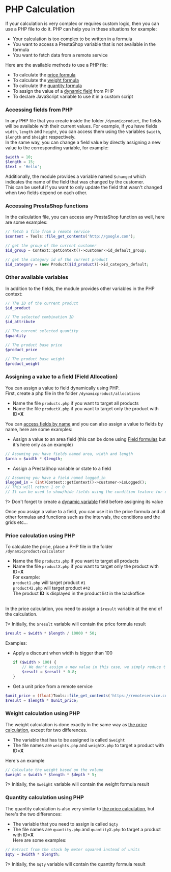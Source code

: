 # PHP Calculation

If your calculation is very complex or requires custom logic, then you can use a PHP file to do it.
PHP can help you in these situations for example:
- Your calculation is too complex to be written in a formula
- You want to access a PrestaShop variable that is not available in the formula
- You want to fetch data from a remote service

Here are the available methods to use a PHP file:
- To calculate the [price formula](product-config/08-formulas.md?id=price-formula)
- To calculate the [weight formula](product-config/08-formulas.md?id=weight-formula)
- To calculate the [quantity formula](product-config/08-formulas.md?id=quantity-formula)
- To assign the value of a [dynamic field](product-config/07-fields.md?id=dynamic-variable) from PHP
- To declare JavaScript variable to use it in a custom script

### Accessing fields from PHP
In any PHP file that you create inside the folder `/dynamicproduct`, the fields will be available
with their current values.
For example, if you have fields `width`, `length` and `height`, you can access them using the variables
`$width`, `$length` and `$height` respectively.  
In the same way, you can change a field value by directly assigning a new value to the corresponding
variable, for example:
```php
$width = 10;
$length = 15;
$text = 'Hello';
```

Additionally, the module provides a variable named `$changed`
which indicates the name of the field that was changed by the customer.  
This can be useful if you want to only update the field that wasn't changed when two fields depend on each other.

### Accessing PrestaShop functions
In the calculation file, you can access any PrestaShop function as well, here are some examples:
```php
// fetch a file from a remote service
$content = Tools::file_get_contents('http://google.com');

// get the group of the current customer
$id_group = Context::getContext()->customer->id_default_group;

// get the category id of the current product
$id_category = (new Product($id_product))->id_category_default;
```

### Other available variables
In addition to the fields, the module provides other variables in the PHP context:
```php
// The ID of the current product
$id_product

// The selected combination ID
$id_attribute

// The current selected quantity
$quantity

// The product base price
$product_price

// The product base weight
$product_weight
```

### Assigning a value to a field (Field Allocation)
You can assign a value to field dynamically using PHP.  
First, create a php file in the folder `/dynamicproduct/allocations`
- Name the file `products.php` if you want to target all products
- Name the file `productX.php` if you want to target only the product with ID=**X**

You can [access fields by name](16-php-calculation.md?id=accessing-fields-from-php) and you can also assign a value to fields by name, here are some examples:
- Assign a value to an area field (this can be done using [Field formulas](product-config/10-field-formulas.md) but it's here only as an example)
```php
// Assuming you have fields named area, width and length
$area = $width * $length;
```
- Assign a PrestaShop variable or state to a field
```php
// Assuming you have a field named logged_in
$logged_in = (int)Context::getContext()->customer->isLogged();
// This will return 1 or 0
// It can be used to show/hide fields using the condition feature for example
```

?> Don't forget to create a [dynamic variable](07-fields.md?id=dynamic-variable) field before assigning its value

Once you assign a value to a field, you can use it in the price formula 
and all other formulas and functions such as the intervals, the conditions and the grids etc... 

### Price calculation using PHP
To calculate the price, place a PHP file in the folder `/dynamicproduct/calculator`
- Name the file `products.php` if you want to target all products
- Name the file `productX.php` if you want to target only the product with ID=**X**  
  For example:  
    `product1.php` will target product `#1`  
    `product42.php` will target product `#42`  
  The product **ID** is displayed in the product list in the backoffice  
  <img srcset="./images/php-ids.jpg 2x" class="padding border">

In the price calculation, you need to assign a `$result` variable at the end of the calculation.

?> Initially, the `$result` variable will contain the price formula result

```php
$result = $width * $length / 10000 * 50;
```

Examples:

- Apply a discount when width is bigger than 100
  ````php
  if ($width > 100) {
      // We don't assign a new value in this case, we simply reduce the price formula result 
      $result = $result * 0.8;
  }
  ````
- Get a unit price from a remote service
```php
$unit_price = (float)Tools::file_get_contents('https://remoteservice.com/pricing.php');
$result = $length * $unit_price; 
```

### Weight calculation using PHP
The weight calculation is done exactly in the same way as [the price calculation](16-php-calculation.md?id=price-calculation-using-php), except for two differences.  
- The variable that has to be assigned is called `$weight`  
- The file names are `weights.php` and `weightX.php` to target a product with ID=**X**  

Here's an example 
```php
// Calculate the weight based on the volume
$weight = $width * $length * $depth * 5;
```

?> Initially, the `$weight` variable will contain the weight formula result

### Quantity calculation using PHP
The quantity calculation is also very similar to [the price calculation](16-php-calculation.md?id=price-calculation-using-php), but here's the two differences:  
- The variable that you need to assign is called `$qty`
- The file names are `quantity.php` and `quantityX.php` to target a product with ID=**X**  
Here are some examples:
```php
// Retract from the stock by meter squared instead of units
$qty = $width * $length;
```

?> Initially, the `$qty` variable will contain the quantity formula result
